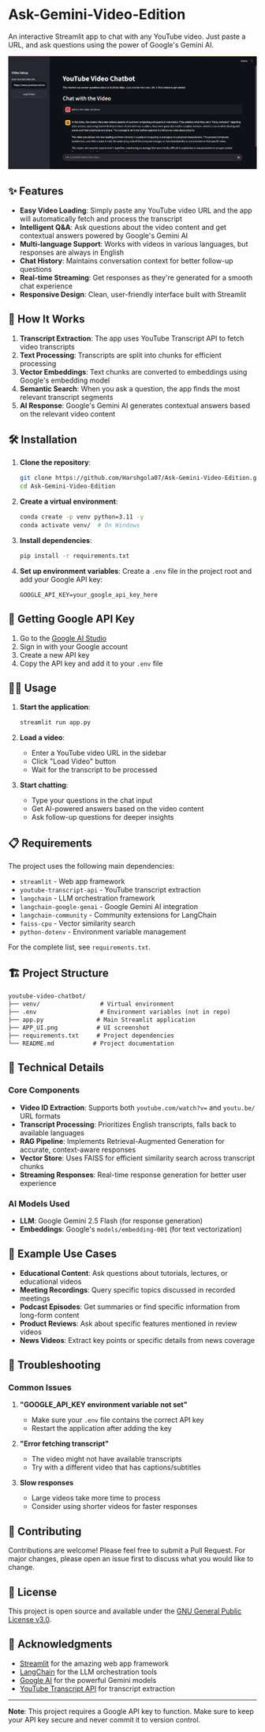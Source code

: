 # Ask-Gemini-Video-Edition

An interactive Streamlit app to chat with any YouTube video. Just paste a URL, and ask questions using the power of Google's Gemini AI.

![App UI](APP_UI.png)

## ✨ Features

- **Easy Video Loading**: Simply paste any YouTube video URL and the app will automatically fetch and process the transcript
- **Intelligent Q&A**: Ask questions about the video content and get contextual answers powered by Google's Gemini AI
- **Multi-language Support**: Works with videos in various languages, but responses are always in English
- **Chat History**: Maintains conversation context for better follow-up questions
- **Real-time Streaming**: Get responses as they're generated for a smooth chat experience
- **Responsive Design**: Clean, user-friendly interface built with Streamlit

## 🚀 How It Works

1. **Transcript Extraction**: The app uses YouTube Transcript API to fetch video transcripts
2. **Text Processing**: Transcripts are split into chunks for efficient processing
3. **Vector Embeddings**: Text chunks are converted to embeddings using Google's embedding model
4. **Semantic Search**: When you ask a question, the app finds the most relevant transcript segments
5. **AI Response**: Google's Gemini AI generates contextual answers based on the relevant video content

## 🛠️ Installation

1. **Clone the repository**:
   ```bash
   git clone https://github.com/Harshgola07/Ask-Gemini-Video-Edition.git
   cd Ask-Gemini-Video-Edition
   ```

2. **Create a virtual environment**:
   ```bash
   conda create -p venv python=3.11 -y
   conda activate venv/  # On Windows
   ```

3. **Install dependencies**:
   ```bash
   pip install -r requirements.txt
   ```

4. **Set up environment variables**:
   Create a `.env` file in the project root and add your Google API key:
   ```
   GOOGLE_API_KEY=your_google_api_key_here
   ```

## 🔑 Getting Google API Key

1. Go to the [Google AI Studio](https://makersuite.google.com/app/apikey)
2. Sign in with your Google account
3. Create a new API key
4. Copy the API key and add it to your `.env` file

## 🏃‍♂️ Usage

1. **Start the application**:
   ```bash
   streamlit run app.py
   ```

2. **Load a video**:
   - Enter a YouTube video URL in the sidebar
   - Click "Load Video" button
   - Wait for the transcript to be processed

3. **Start chatting**:
   - Type your questions in the chat input
   - Get AI-powered answers based on the video content
   - Ask follow-up questions for deeper insights

## 📋 Requirements

The project uses the following main dependencies:

- `streamlit` - Web app framework
- `youtube-transcript-api` - YouTube transcript extraction
- `langchain` - LLM orchestration framework
- `langchain-google-genai` - Google Gemini AI integration
- `langchain-community` - Community extensions for LangChain
- `faiss-cpu` - Vector similarity search
- `python-dotenv` - Environment variable management

For the complete list, see `requirements.txt`.

## 🏗️ Project Structure

```
youtube-video-chatbot/
├── venv/                 # Virtual environment
├── .env                  # Environment variables (not in repo)
├── app.py               # Main Streamlit application
├── APP_UI.png           # UI screenshot
├── requirements.txt     # Project dependencies
└── README.md           # Project documentation
```

## 🔧 Technical Details

### Core Components

- **Video ID Extraction**: Supports both `youtube.com/watch?v=` and `youtu.be/` URL formats
- **Transcript Processing**: Prioritizes English transcripts, falls back to available languages
- **RAG Pipeline**: Implements Retrieval-Augmented Generation for accurate, context-aware responses
- **Vector Store**: Uses FAISS for efficient similarity search across transcript chunks
- **Streaming Responses**: Real-time response generation for better user experience

### AI Models Used

- **LLM**: Google Gemini 2.5 Flash (for response generation)
- **Embeddings**: Google's `models/embedding-001` (for text vectorization)

## 🎯 Example Use Cases

- **Educational Content**: Ask questions about tutorials, lectures, or educational videos
- **Meeting Recordings**: Query specific topics discussed in recorded meetings
- **Podcast Episodes**: Get summaries or find specific information from long-form content
- **Product Reviews**: Ask about specific features mentioned in review videos
- **News Videos**: Extract key points or specific details from news coverage

## 🐛 Troubleshooting

### Common Issues

1. **"GOOGLE_API_KEY environment variable not set"**
   - Make sure your `.env` file contains the correct API key
   - Restart the application after adding the key

2. **"Error fetching transcript"**
   - The video might not have available transcripts
   - Try with a different video that has captions/subtitles

3. **Slow responses**
   - Large videos take more time to process
   - Consider using shorter videos for faster responses

## 🤝 Contributing

Contributions are welcome! Please feel free to submit a Pull Request. For major changes, please open an issue first to discuss what you would like to change.

## 📄 License

This project is open source and available under the [GNU General Public License v3.0](LICENSE).

## 🙏 Acknowledgments

- [Streamlit](https://streamlit.io/) for the amazing web app framework
- [LangChain](https://langchain.com/) for the LLM orchestration tools
- [Google AI](https://ai.google/) for the powerful Gemini models
- [YouTube Transcript API](https://github.com/jdepoix/youtube-transcript-api) for transcript extraction

---

**Note**: This project requires a Google API key to function. Make sure to keep your API key secure and never commit it to version control.

